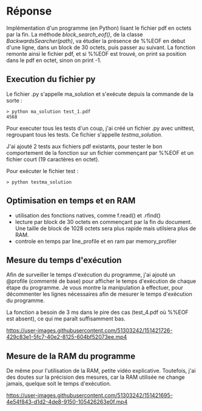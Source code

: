 #  Réponse 

Implémentation d'un programme (en Python) lisant le fichier pdf en octets par la fin. 
La méthode *block_search_eof()*, de la classe *BackwardsSearcher(path)*, va étudier la présence de %%EOF en debut d'une ligne, dans un block de 30 octets, puis passer au suivant. 
La fonction remonte ainsi le fichier pdf, et si %%EOF est trouvé, on print sa position dans le pdf en octet, sinon on print -1.

## Execution du fichier py

Le fichier .py s'appelle ma_solution et s'exécute depuis la commande de la sorte : 
```
> python ma_solution test_1.pdf
4568
```

Pour executer tous les tests d'un coup, j'ai créé un fichier .py avec unittest, regroupant tous les tests. Ce fichier s'appelle *testma_solution*.

J'ai ajouté 2 tests aux fichiers pdf existants, pour tester le bon comportement de la fonction sur un fichier commençant par %%EOF et un fichier court (19 caractères en octet).

Pour exécuter le fichier test :

```
> python testma_solution
```

## Optimisation en temps et en RAM

- utilisation des fonctions natives, comme f.read() et .rfind()
- lecture par block de 30 octets en commençant par la fin du document. Une taille de block de 1028 octets sera plus rapide mais utilsiera plus de RAM.
- controle en temps par line_profile et en ram par memory_profiler

## Mesure du temps d'exécution

Afin de surveiller le temps d'exécution du programme, j'ai ajouté un @profile (commenté de base) pour afficher le temps d'exécution de chaque étape du programme.
Je vous montre la manipulation à effectuer, pour décommenter les lignes nécessaires afin de mesurer le temps d'exécution du programme.

La fonction a besoin de 3 ms dans le pire des cas (test_4.pdf où %%EOF est absent), ce qui me paraît suffisamment bas.

https://user-images.githubusercontent.com/51303242/151421726-429c83e1-5fc7-40e2-8125-604bf52073ee.mp4

## Mesure de la RAM du programme 

De même pour l'utilisation de la RAM, petite vidéo explicative.
Toutefois, j'ai des doutes sur la précision des mesures, car la RAM utilisée ne change jamais, quelque soit le temps d'exécution.

https://user-images.githubusercontent.com/51303242/151421695-4e54f843-d1d2-4de8-9150-105426263e0f.mp4










